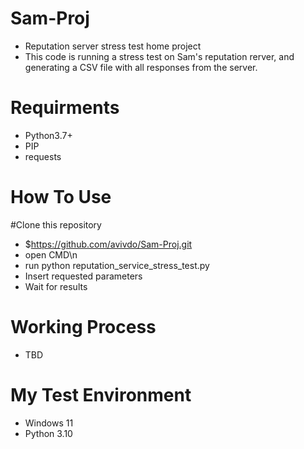 # Sam-Proj
- Reputation server stress test home project
- This code is running a stress test on Sam's reputation rerver, and generating a CSV file with all responses from the server.

# Requirments
- Python3.7+
- PIP
- requests

# How To Use
#Clone this repository
- $https://github.com/avivdo/Sam-Proj.git
- open CMD\n
- run python reputation_service_stress_test.py
- Insert requested parameters
- Wait for results

# Working Process
* TBD

# My Test Environment
- Windows 11
- Python 3.10


